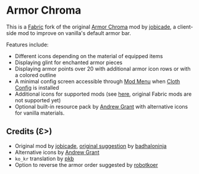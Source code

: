 # Armor Chroma

This is a [Fabric](https://fabricmc.net/) fork of the original [Armor Chroma](https://www.curseforge.com/minecraft/mc-mods/armor-chroma) mod by [jobicade], a client-side mod to improve on vanilla's default armor bar.

Features include:
- Different icons depending on the material of equipped items
- Displaying glint for enchanted armor pieces
- Displaying armor points over 20 with additional armor icon rows or with a colored outline
- A minimal config screen accessible through [Mod Menu](https://www.curseforge.com/minecraft/mc-mods/modmenu) when [Cloth Config](https://www.curseforge.com/minecraft/mc-mods/cloth-config) is installed
- Additional icons for supported mods (see [here](https://www.curseforge.com/minecraft/mc-mods/armor-chroma), original Fabric mods are not supported yet)
- Optional built-in resource pack by [Andrew Grant] with alternative icons for vanilla materials.

## Credits (Ɛ>)
- Original mod by [jobicade], [original suggestion](https://www.minecraftforum.net/forums/mapping-and-modding/minecraft-mods/requests-ideas-for-mods/2566774) by [badhaloninja](https://www.minecraftforum.net/members/badhaloninja)
- Alternative icons by [Andrew Grant]
- `ko_kr` translation by [pkb](https://github.com/XxPKBxX)
- Option to reverse the armor order suggested by [robotkoer](https://www.curseforge.com/members/robotkoer/projects)

[jobicade]: https://www.curseforge.com/members/jobicade/projects
[Andrew Grant]: https://github.com/Andrew6rant
